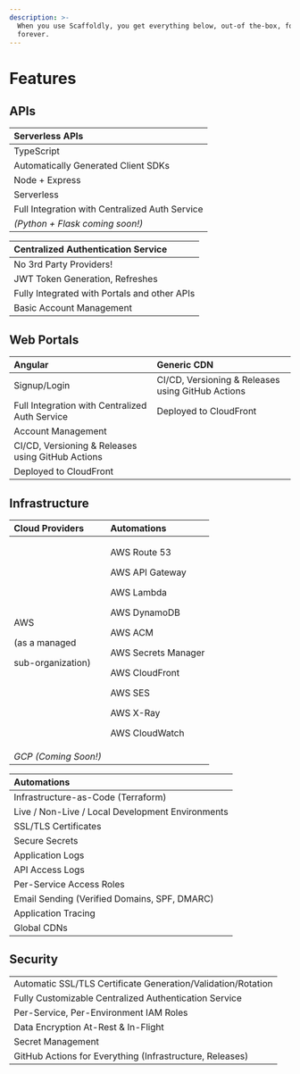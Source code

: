 ```yaml
---
description: >-
  When you use Scaffoldly, you get everything below, out-of the-box, for free,
  forever.
---
```


# Features

## APIs

| Serverless APIs |
| :--- |
| TypeScript |
| Automatically Generated Client SDKs |
| Node + Express |
| Serverless |
| Full Integration with Centralized Auth Service |
| _\(Python + Flask coming soon!\)_ |

| Centralized Authentication Service |
| :--- |
| No 3rd Party Providers! |
| JWT Token Generation, Refreshes |
| Fully Integrated with Portals and other APIs |
| Basic Account Management |

## Web Portals

| Angular | Generic CDN |
| :--- | :--- |
| Signup/Login | CI/CD, Versioning & Releases using GitHub Actions |
| Full Integration with Centralized Auth Service | Deployed to CloudFront |
| Account Management |  |
| CI/CD, Versioning & Releases using GitHub Actions |  |
| Deployed to CloudFront |  |

## Infrastructure

<table>
  <thead>
    <tr>
      <th style="text-align:left">Cloud Providers</th>
      <th style="text-align:left">Automations</th>
    </tr>
  </thead>
  <tbody>
    <tr>
      <td style="text-align:left">
        <p>AWS</p>
        <p>(as a managed</p>
        <p>sub-organization)</p>
      </td>
      <td style="text-align:left">
        <p>AWS Route 53</p>
        <p>AWS API Gateway</p>
        <p>AWS Lambda</p>
        <p>AWS DynamoDB</p>
        <p>AWS ACM</p>
        <p>AWS Secrets Manager</p>
        <p>AWS CloudFront</p>
        <p>AWS SES</p>
        <p>AWS X-Ray</p>
        <p>AWS CloudWatch</p>
      </td>
    </tr>
    <tr>
      <td style="text-align:left"><em>GCP (Coming Soon!)</em>
      </td>
      <td style="text-align:left"></td>
    </tr>
  </tbody>
</table>

| Automations |
| :--- |
| Infrastructure-as-Code \(Terraform\) |
| Live / Non-Live / Local Development Environments |
| SSL/TLS Certificates |
| Secure Secrets |
| Application Logs |
| API Access Logs |
| Per-Service Access Roles |
| Email Sending \(Verified Domains, SPF, DMARC\) |
| Application Tracing |
| Global CDNs |

## Security

|  |
| :--- |
| Automatic SSL/TLS Certificate Generation/Validation/Rotation |
| Fully Customizable Centralized Authentication Service |
| Per-Service, Per-Environment IAM Roles |
| Data Encryption At-Rest & In-Flight |
| Secret Management |
| GitHub Actions for Everything \(Infrastructure, Releases\) |

